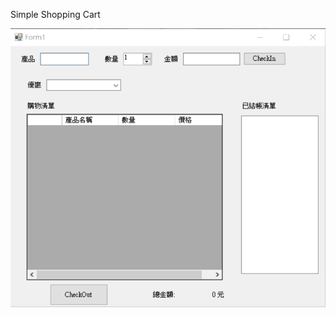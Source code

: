 Simple Shopping Cart

<img src ="https://github.com/nutshell522/SimpleShoppingCart.App/blob/main/ShoppingCart.gif" width="900"/>
